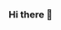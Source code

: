 ### Hi there 👋

<!--
**klayberdiniz/klayberdiniz** is a ✨ _special_ ✨ repository because its `README.md` (this file) appears on your GitHub profile.

Here are some ideas to get you started:

- 🔭 I’m currently working on FINANCIAL MANAGER / ADMIN
- 🌱 I’m currently learning BI, PYTHON, DATA SCIENCE / ANALITYCS
- 👯 I’m looking to collaborate on CREDIT ANALYSIS AUTOMATION PROJECTS
- 🤔 I’m looking for help with PROCESSES STRUCTURE
- 💬 Ask me about FINANCIAL CONTROL...
- 📫 How to reach me: +55 62 9 8193 1245 email: klayber.diniz@dataprogyn.com.br...
- 😄 Pronouns: --
- ⚡ Fun fact: GAMER, BASS PLAYER...
-->
